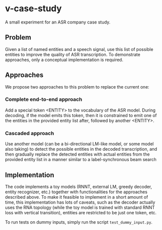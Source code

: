 # v-case-study
A small experiment for an ASR company case study.

## Problem
Given a list of named entities and a speech signal, use this list of possible entities to improve the quality of ASR transcription. To demonstrate approaches, only a conceptual implementation is required.

## Approaches
We propose two approaches to this problem to replace the current one:

### Complete end-to-end approach
Add a special token \<ENTITY> to the vocabulary of the ASR model. During decoding, if the model emits this token, then it is constrained to emit one of the entities in the provided entity list after, followed by another \<ENTITY>.

### Cascaded approach
Use another model (can be a bi-directional LM-like model, or some model also taking) to detect the possible entities in the decoded transcription, and then gradually replace the detected entities with actual entities from the provided entity list in a manner similar to a label-synchronous beam search

## Implementation
The code implements a toy models (RNNT, external LM, greedy decoder, entity recognizer, etc.) together with functionalities for the approaches described above. To make it feasible to implement in a short amount of time, this implementation has lots of caveats, such as the decoder actually uses the RNA topology (while the toy model is trained with standard RNNT loss with vertical transition), entities are restricted to be just one token, etc.

To run tests on dummy inputs, simply run the script `test_dummy_input.py`.
